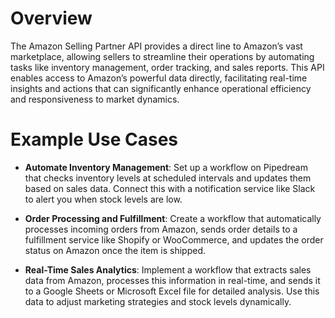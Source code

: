 # Overview

The Amazon Selling Partner API provides a direct line to Amazon’s vast marketplace, allowing sellers to streamline their operations by automating tasks like inventory management, order tracking, and sales reports. This API enables access to Amazon’s powerful data directly, facilitating real-time insights and actions that can significantly enhance operational efficiency and responsiveness to market dynamics.

# Example Use Cases

- **Automate Inventory Management**: Set up a workflow on Pipedream that checks inventory levels at scheduled intervals and updates them based on sales data. Connect this with a notification service like Slack to alert you when stock levels are low.

- **Order Processing and Fulfillment**: Create a workflow that automatically processes incoming orders from Amazon, sends order details to a fulfillment service like Shopify or WooCommerce, and updates the order status on Amazon once the item is shipped.

- **Real-Time Sales Analytics**: Implement a workflow that extracts sales data from Amazon, processes this information in real-time, and sends it to a Google Sheets or Microsoft Excel file for detailed analysis. Use this data to adjust marketing strategies and stock levels dynamically.
